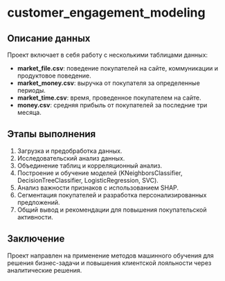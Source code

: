 # customer_engagement_modeling

## Описание данных

Проект включает в себя работу с несколькими таблицами данных:

- **market_file.csv**: поведение покупателей на сайте, коммуникации и продуктовое поведение.
- **market_money.csv**: выручка от покупателя за определенные периоды.
- **market_time.csv**: время, проведенное покупателем на сайте.
- **money.csv**: средняя прибыль от покупателей за последние три месяца.

## Этапы выполнения

1. Загрузка и предобработка данных.
2. Исследовательский анализ данных.
3. Объединение таблиц и корреляционный анализ.
4. Построение и обучение моделей (KNeighborsClassifier, DecisionTreeClassifier, LogisticRegression, SVC).
5. Анализ важности признаков с использованием SHAP.
6. Сегментация покупателей и разработка персонализированных предложений.
7. Общий вывод и рекомендации для повышения покупательской активности.

## Заключение

Проект направлен на применение методов машинного обучения для решения бизнес-задачи и повышения клиентской лояльности через аналитические решения.
